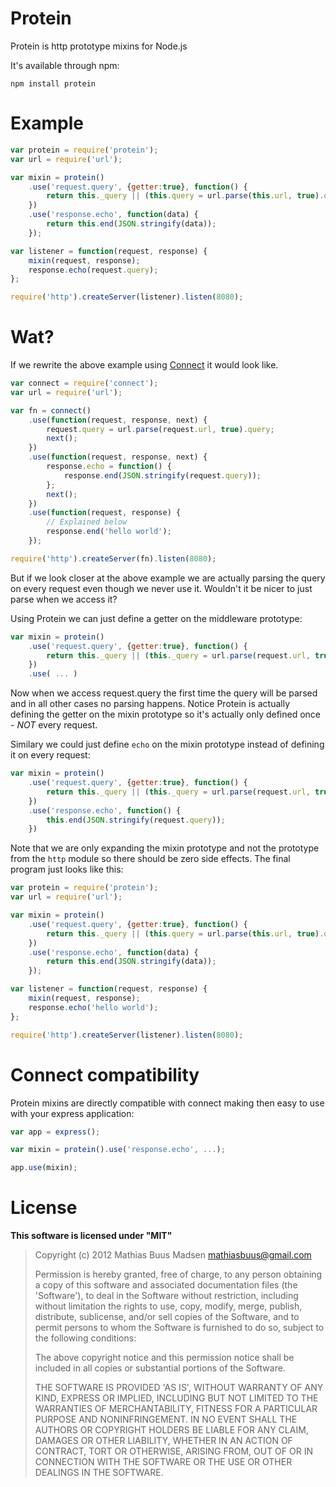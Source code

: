 # Protein

Protein is http prototype mixins for Node.js

It's available through npm:

	npm install protein

# Example

``` js
var protein = require('protein');
var url = require('url');

var mixin = protein()
	.use('request.query', {getter:true}, function() {
		return this._query || (this.query = url.parse(this.url, true).query);
	})
	.use('response.echo', function(data) {
		return this.end(JSON.stringify(data));
	});

var listener = function(request, response) {
	mixin(request, response);
	response.echo(request.query);
};

require('http').createServer(listener).listen(8080);
```

# Wat?

If we rewrite the above example using [Connect](https://github.com/senchalabs/connect) it would look like.

``` js
var connect = require('connect');
var url = require('url');

var fn = connect()
	.use(function(request, response, next) {
		request.query = url.parse(request.url, true).query;
		next();
	})
	.use(function(request, response, next) {
		response.echo = function() {
			response.end(JSON.stringify(request.query));
		};
		next();
	})
	.use(function(request, response) {
		// Explained below
		response.end('hello world');
	});

require('http').createServer(fn).listen(8080);
```

But if we look closer at the above example we are actually parsing the query on every request even though we never use it.
Wouldn't it be nicer to just parse when we access it?

Using Protein we can just define a getter on the middleware prototype:

``` js
var mixin = protein()
	.use('request.query', {getter:true}, function() {
		return this._query || (this._query = url.parse(request.url, true).query);
	})
	.use( ... )
```

Now when we access request.query the first time the query will be parsed and in all other cases no parsing happens.
Notice Protein is actually defining the getter on the mixin prototype so it's actually only defined once - *NOT* every request.

Similary we could just define `echo` on the mixin prototype instead of defining it on every request:

``` js
var mixin = protein()
	.use('request.query', {getter:true}, function() {
		return this._query || (this._query = url.parse(request.url, true).query);
	})
	.use('response.echo', function() {
		this.end(JSON.stringify(request.query));
	})
```

Note that we are only expanding the mixin prototype and not the prototype from the `http` module so there should be zero side effects.
The final program just looks like this:

``` js
var protein = require('protein');
var url = require('url');

var mixin = protein()
	.use('request.query', {getter:true}, function() {
		return this._query || (this.query = url.parse(this.url, true).query);
	})
	.use('response.echo', function(data) {
		return this.end(JSON.stringify(data));
	});

var listener = function(request, response) {
	mixin(request, response);
	response.echo('hello world');
};

require('http').createServer(listener).listen(8080);
```

# Connect compatibility

Protein mixins are directly compatible with connect making then easy to use with your express application:

``` js
var app = express();

var mixin = protein().use('response.echo', ...);

app.use(mixin);
```

# License

**This software is licensed under "MIT"**

> Copyright (c) 2012 Mathias Buus Madsen <mathiasbuus@gmail.com>
>
> Permission is hereby granted, free of charge, to any person obtaining a copy of this software and associated documentation files (the 'Software'), to deal in the Software without restriction, including without limitation the rights to use, copy, modify, merge, publish, distribute, sublicense, and/or sell copies of the Software, and to permit persons to whom the Software is furnished to do so, subject to the following conditions:
>
> The above copyright notice and this permission notice shall be included in all copies or substantial portions of the Software.
>
> THE SOFTWARE IS PROVIDED 'AS IS', WITHOUT WARRANTY OF ANY KIND, EXPRESS OR IMPLIED, INCLUDING BUT NOT LIMITED TO THE WARRANTIES OF MERCHANTABILITY, FITNESS FOR A PARTICULAR PURPOSE AND NONINFRINGEMENT. IN NO EVENT SHALL THE AUTHORS OR COPYRIGHT HOLDERS BE LIABLE FOR ANY CLAIM, DAMAGES OR OTHER LIABILITY, WHETHER IN AN ACTION OF CONTRACT, TORT OR OTHERWISE, ARISING FROM, OUT OF OR IN CONNECTION WITH THE SOFTWARE OR THE USE OR OTHER DEALINGS IN THE SOFTWARE.

